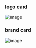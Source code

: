 ### logo card
![image](https://github.com/user-attachments/assets/3dec89cc-55a7-4c0a-9b85-8359397d438d)


### brand card
![image](https://github.com/user-attachments/assets/2f449192-6120-487e-9108-c495ccf66212)

